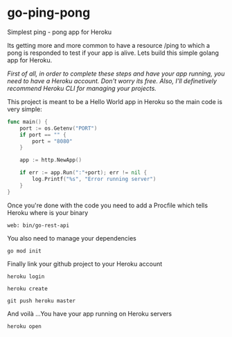# go-ping-pong
Simplest ping - pong app for Heroku

Its getting more and more common to have a resource /ping to which a pong is responded to test if your app is alive. Lets build this simple golang app for Heroku.

*First of all, in order to complete these steps and have your app running, you need to have a Heroku account. Don't worry its free. Also, I'll definetively recommend Heroku CLI for managing your projects.*

This project is meant to be a Hello World app in Heroku so the main code is very simple:

```go
func main() {
	port := os.Getenv("PORT")
	if port == "" {
		port = "8080"
	}

	app := http.NewApp()

	if err := app.Run(":"+port); err != nil {
		log.Printf("%s", "Error running server")
	}
}
```
Once you're done with the code you need to add a Procfile which tells Heroku where is your binary
```
web: bin/go-rest-api
```
You also need to manage your dependencies 
```
go mod init 
```
Finally link your github project to your Heroku account
```
heroku login

heroku create

git push heroku master
```
And voilà ...You have your app running on Heroku servers 
```
heroku open
```
